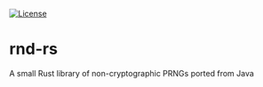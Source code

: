 [![License](https://img.shields.io/badge/license-Apache--2.0_OR_MIT-blue.svg)](https://github.com/stefan-zobel/rnd-rs)

# rnd-rs

A small Rust library of non-cryptographic PRNGs ported from Java
